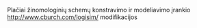Plačiai žinomologinių schemų konstravimo ir modeliavimo įrankio http://www.cburch.com/logisim/ 
modifikacijos

